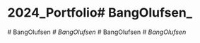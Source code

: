 # 2024_Portfolio#   B a n g O l u f s e n _  
 #   B a n g O l u f s e n _  
 #   B a n g O l u f s e n _  
 #   B a n g O l u f s e n _  
 #   B a n g O l u f s e n _  
 